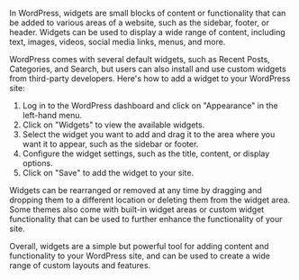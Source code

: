 In WordPress, widgets are small blocks of content or functionality that can be added to various areas of a website, such as the sidebar, footer, or header. Widgets can be used to display a wide range of content, including text, images, videos, social media links, menus, and more.

WordPress comes with several default widgets, such as Recent Posts, Categories, and Search, but users can also install and use custom widgets from third-party developers. Here's how to add a widget to your WordPress site:

1. Log in to the WordPress dashboard and click on "Appearance" in the left-hand menu.
2. Click on "Widgets" to view the available widgets.
3. Select the widget you want to add and drag it to the area where you want it to appear, such as the sidebar or footer.
4. Configure the widget settings, such as the title, content, or display options.
5. Click on "Save" to add the widget to your site.

Widgets can be rearranged or removed at any time by dragging and dropping them to a different location or deleting them from the widget area. Some themes also come with built-in widget areas or custom widget functionality that can be used to further enhance the functionality of your site.

Overall, widgets are a simple but powerful tool for adding content and functionality to your WordPress site, and can be used to create a wide range of custom layouts and features.